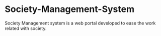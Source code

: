 # Society-Management-System
Society Management system is a web portal developed to ease the work  related with society.

